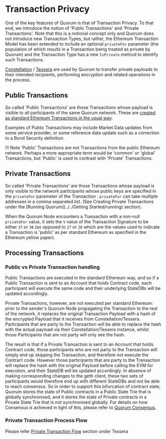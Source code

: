 # Transaction Privacy

One of the key features of Quorum is that of Transaction Privacy.  To that end, we introduce the notion of 'Public Transactions' and 'Private Transactions'.  Note that this is a notional concept only and Quorum does not introduce new Transaction Types, but rather, the Ethereum Transaction Model has been extended to include an optional `privateFor` parameter (the population of which results in a Transaction being treated as private by Quorum) and the Transaction Type has a new `IsPrivate` method to identify such Transactions.

[Constellation](../../Privacy/Constellation/Constellation) / [Tessera](../../Privacy/Tessera/Tessera) are used by Quorum to transfer private payloads to their intended recipients, performing encryption and related operations in the process.

## Public Transactions
So called 'Public Transactions' are those Transactions whose payload is visible to all participants of the same Quorum network. These are [created as standard Ethereum Transactions in the usual way](https://github.com/ethereum/wiki/wiki/JavaScript-API#web3ethsendtransaction).

Examples of Public Transactions may include Market Data updates from some service provider, or some reference data update such as a correction to a Bond Security definition.

!!! Note
    'Public' Transactions are not Transactions from the public Ethereum network.  Perhaps a more appropriate term would be 'common' or 'global' Transactions, but 'Public' is used to contrast with 'Private' Transactions.

## Private Transactions
So called 'Private Transactions' are those Transactions whose payload is only visible to the network participants whose public keys are specified in the `privateFor` parameter of the Transaction .  `privateFor` can take multiple addresses in a comma separated list. (See Creating Private Transactions under the [Running Quorum](../../Getting Started/running) section).  

When the Quorum Node encounters a Transaction with a non-null `privateFor` value, it sets the `V` value of the Transaction Signature to be either `37` or `38` (as opposed to `27` or `28` which are the values used to indicate a Transaction is 'public' as per standard Ethereum as specified in the Ethereum yellow paper).

## Processing Transactions

### Public vs Private Transaction handling
Public Transactions are executed in the standard Ethereum way, and so if a Public Transaction is sent to an Account that holds Contract code, each participant will execute the same code and their underlying StateDBs will be updated accordingly.

Private Transactions, however, are not executed per standard Ethereum: prior to the sender's Quorum Node propagating the Transaction to the rest of the network, it replaces the original Transaction Payload with a hash of the encrypted Payload that it receives from Constellation/Tessera. Participants that are party to the Transaction will be able to replace the hash with the actual payload via their Constellation/Tessera instance, whilst those Participants that are not party will only see the hash. 

The result is that if a Private Transaction is sent to an Account that holds Contract code, those participants who are not party to the Transaction will simply end up skipping the Transaction, and therefore not execute the Contract code.  However those participants that are party to the Transaction will replace the hash with the original Payload before calling the EVM for execution, and their StateDB will be updated accordingly.  In absence of making corresponding changes to the geth client, these two sets of participants would therefore end up with different StateDBs and not be able to reach consensus. So in order to support this bifurcation of contract state, Quorum stores the state of Public contracts in a Public State Trie that is globally synchronised, and it stores the state of Private contracts in a Private State Trie that is not synchronised globally.  For details on how Consensus is achieved in light of this, please refer to [Quorum Consensus](../../Consensus/Consensus).

### Private Transaction Process Flow

Please refer [Private Transaction Flow](../../Privacy/Tessera/How%20Tessera%20Works) section under Tessera
